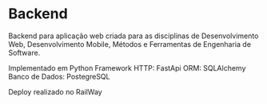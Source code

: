 # Backend
Backend para aplicação web criada para as disciplinas de Desenvolvimento Web, Desenvolvimento Mobile, Métodos e Ferramentas de Engenharia de Software. 

Implementado em Python 
Framework HTTP: FastApi
ORM: SQLAlchemy
Banco de Dados: PostegreSQL

Deploy realizado no RailWay
